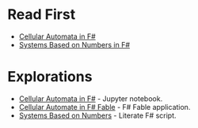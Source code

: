 # Read First

- [Cellular Automata in F#](https://isthisit.nz/posts/2020/cellular-automata-in-fsharp/)
- [Systems Based on Numbers in F#](https://isthisit.nz/posts/2022/systems-based-on-numbers-fsharp/)

# Explorations

- [Cellular Automata in F#](wolfram/) - Jupyter notebook.
- [Cellular Automate in F# Fable](wolfram-fable/) - F# Fable application.
- [Systems Based on Numbers](numbers/) - Literate F# script.